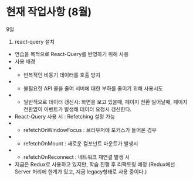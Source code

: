 # 현재 작업사항 (8월)

9일
1) react-query 설치
- 연습을 목적으로 React-Query를 반영하기 위해 사용
- 사용 배경
- - 반복적인 비동기 데이터를 호출 방지
- - 불필요한 API 콜을 줄여 서버에 대한 부하를 줄이기 위해 사용시도
- - 일반적으로 데이터 갱신시: 화면을 보고 있을때, 페이지 전환 일어날때, 페이지 전환없이 이벤트가 발생해 데이터 요청시 갱신한다.
- React-Query 사용 시 : Refetching 설정 가능
- - refetchOnWindowFocus : 브라우저에 포커스가 들어온 경우
- - refetchOnMount : 새로운 컴포넌트 마운트가 발생시
- - refetchOnReconnect : 네트워크 재연결 발생 시
- 지금은 Redux로 사용하고 있지만, 학습 진행 후 리팩토링 예정 (Redux에선 Server 처리에 한계가 있고, 지금 legacy형태로 사용 중이다.)
